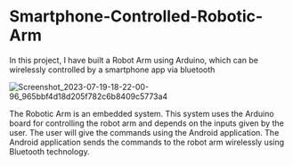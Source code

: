 # Smartphone-Controlled-Robotic-Arm
In this project, I have built a Robot Arm using Arduino, which can be wirelessly controlled by a smartphone app via bluetooth

![Screenshot_2023-07-19-18-22-00-96_965bbf4d18d205f782c6b8409c5773a4](https://github.com/Nishu4403/Smartphone-Controlled-Robotic-Arm/assets/136835813/c8c3ac4e-668b-4603-8470-5a209998a25a)

The Robotic Arm is an embedded system. This system uses the Arduino board for controlling the robot arm and depends on the inputs given by the user. The user will give the commands using the Android application. The Android application sends the commands to the robot arm wirelessly using Bluetooth technology.
